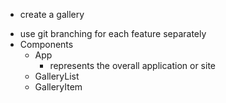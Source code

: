 - create a gallery
<!-- - Use `axios` to retrieve (`GET`) data from to `/gallery` and store it in `App.js`. -->
- use git branching for each feature separately 
- Components
  - App
    - represents the overall application or site 
  - GalleryList
    <!-- - represents the gallery of images. By componentizing, we could reuse this component in different applications -->
    <!-- - pass it the gallery data stored in `App` via `props` -->
    <!-- - Iterate (loop over) the list of gallery data -->
    <!-- - Display all of the images on the screen. -->
  - GalleryItem
    <!-- - represents a single image in the gallery with the ability to click the image to toggle between image and description as well as the ability to like an image. -->
    <!-- - pass it the individual gallery item via `props` -->
    <!-- - Update the `GalleryList` to use this component to display an image.
    - Swap the image with the description on click. Use [conditional rendering](https://reactjs.org/docs/conditional-rendering.html). -->
    <!-- - Display the number likes for each item and include a like button. -->
    <!-- - When the like button is clicked, use `Axios` to update (`PUT`) the like count `/gallery/like/:id`.
    - Update the gallery each time a like button is clicked. -->
